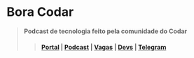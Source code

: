 # Bora Codar 

> **Podcast de tecnologia feito pela comunidade do Codar**
>> #### [Portal](https://codar.app) | [Podcast](https://github.com/devssa/bora-codar/issues) |  [Vagas](https://github.com/devssa/onde-codar-em-salvador/issues) | [Devs](https://github.com/devssa/me-contrata/issues) | [Telegram](https://t.me/c0d45) 



